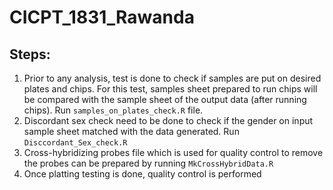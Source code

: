 # CICPT_1831_Rawanda
## Steps:
1. Prior to any analysis, test is done to check if samples are put on desired plates and chips. For this test, samples sheet prepared to run chips will be compared with the sample sheet of the output data (after running chips). 
Run `samples_on_plates_check.R` file. 
2. Discordant sex check need to be done to check if the gender on input sample sheet matched with the data generated. Run `Disccordant_Sex_check.R`
4. Cross-hybridizing probes file which is used for quality control to remove the probes can be prepared by running `MkCrossHybridData.R`
3. Once platting testing is done, quality control is performed
